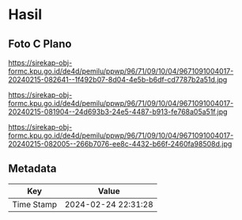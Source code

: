 # Hasil

## Foto C Plano

https://sirekap-obj-formc.kpu.go.id/de4d/pemilu/ppwp/96/71/09/10/04/9671091004017-20240215-082641--1f492b07-8d04-4e5b-b6df-cd7787b2a51d.jpg

https://sirekap-obj-formc.kpu.go.id/de4d/pemilu/ppwp/96/71/09/10/04/9671091004017-20240215-081904--24d693b3-24e5-4487-b913-fe768a05a51f.jpg

https://sirekap-obj-formc.kpu.go.id/de4d/pemilu/ppwp/96/71/09/10/04/9671091004017-20240215-082005--266b7076-ee8c-4432-b66f-2460fa98508d.jpg


## Metadata

| Key        | Value               |
| ---------- | ------------------- |
| Time Stamp | 2024-02-24 22:31:28 |




